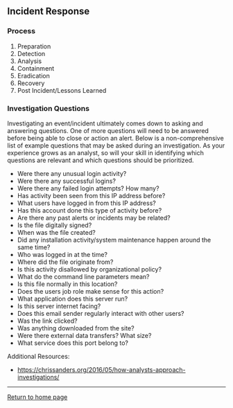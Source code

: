 ## Incident Response 

### Process
1. Preparation
2. Detection
3. Analysis
4. Containment
5. Eradication
6. Recovery
7. Post Incident/Lessons Learned

### Investigation Questions
Investigating an event/incident ultimately comes down to asking and answering questions. One of more questions will need to be answered before being able to close or action an alert. Below is a non-comprehensive list of example questions that may be asked during an investigation. As your experience grows as an analyst, so will your skill in identifying which questions are relevant and which questions should be prioritized.

- Were there any unusual login activity?
- Were there any successful logins?
- Were there any failed login attempts? How many?
- Has activity been seen from this IP address before?
- What users have logged in from this IP address?
- Has this account done this type of activity before?
- Are there any past alerts or incidents may be related?
- Is the file digitally signed?
- When was the file created?
- Did any installation activity/system maintenance happen around the same time?
- Who was logged in at the time?
- Where did the file originate from?
- Is this activity disallowed by organizational policy?
- What do the command line parameters mean?
- Is this file normally in this location?
- Does the users job role make sense for this action?
- What application does this server run?
- Is this server internet facing?
- Does this email sender regularly interact with other users?
- Was the link clicked?
- Was anything downloaded from the site?
- Were there external data transfers? What size?
- What service does this port belong to?

Additional Resources:
- https://chrissanders.org/2016/05/how-analysts-approach-investigations/

*** 
[Return to home page](../README.md)
